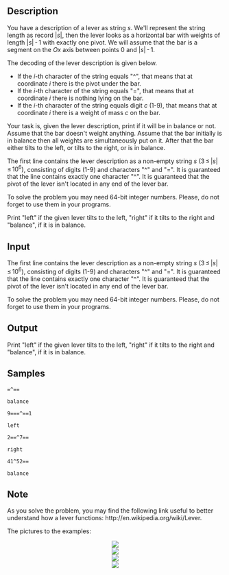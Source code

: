 ## Description

<div><p>You have a description of a lever as string <span class="tex-span"><i>s</i></span>. We'll represent the string length as record <span class="tex-span">|<i>s</i>|</span>, then the lever looks as a horizontal bar with weights of length <span class="tex-span">|<i>s</i>| - 1</span> with exactly one pivot. We will assume that the bar is a segment on the <span class="tex-span"><i>Ox</i></span> axis between points <span class="tex-span">0</span> and <span class="tex-span">|<i>s</i>| - 1</span>.</p><p>The decoding of the lever description is given below.</p><ul> <li> If the <span class="tex-span"><i>i</i></span>-th character of the string equals "<span class="tex-font-style-tt">^</span>", that means that at coordinate <span class="tex-span"><i>i</i></span> there is the pivot under the bar. </li><li> If the <span class="tex-span"><i>i</i></span>-th character of the string equals "<span class="tex-font-style-tt">=</span>", that means that at coordinate <span class="tex-span"><i>i</i></span> there is nothing lying on the bar. </li><li> If the <span class="tex-span"><i>i</i></span>-th character of the string equals digit <span class="tex-span"><i>c</i></span> (<span class="tex-font-style-tt">1-9</span>), that means that at coordinate <span class="tex-span"><i>i</i></span> there is a weight of mass <span class="tex-span"><i>c</i></span> on the bar. </li></ul><p>Your task is, given the lever description, print if it will be in balance or not. Assume that the bar doesn't weight anything. Assume that the bar initially is in balance then all weights are simultaneously put on it. After that the bar either tilts to the left, or tilts to the right, or is in balance.</p></div><div class="input-specification"><p>The first line contains the lever description as a non-empty string <span class="tex-span"><i>s</i></span> <span class="tex-span">(3 ≤ |<i>s</i>| ≤ 10<sup class="upper-index">6</sup>)</span>, consisting of digits (<span class="tex-font-style-tt">1-9</span>) and characters "<span class="tex-font-style-tt">^</span>" and "<span class="tex-font-style-tt">=</span>". It is guaranteed that the line contains exactly one character "<span class="tex-font-style-tt">^</span>". It is guaranteed that the pivot of the lever isn't located in any end of the lever bar.</p><p>To solve the problem you may need 64-bit integer numbers. Please, do not forget to use them in your programs.</p></div><div class="output-specification"><p>Print "<span class="tex-font-style-tt">left</span>" if the given lever tilts to the left, "<span class="tex-font-style-tt">right</span>" if it tilts to the right and "<span class="tex-font-style-tt">balance</span>", if it is in balance.</p></div>


## Input

<p>The first line contains the lever description as a non-empty string <span class="tex-span"><i>s</i></span> <span class="tex-span">(3 ≤ |<i>s</i>| ≤ 10<sup class="upper-index">6</sup>)</span>, consisting of digits (<span class="tex-font-style-tt">1-9</span>) and characters "<span class="tex-font-style-tt">^</span>" and "<span class="tex-font-style-tt">=</span>". It is guaranteed that the line contains exactly one character "<span class="tex-font-style-tt">^</span>". It is guaranteed that the pivot of the lever isn't located in any end of the lever bar.</p><p>To solve the problem you may need 64-bit integer numbers. Please, do not forget to use them in your programs.</p>


## Output

<p>Print "<span class="tex-font-style-tt">left</span>" if the given lever tilts to the left, "<span class="tex-font-style-tt">right</span>" if it tilts to the right and "<span class="tex-font-style-tt">balance</span>", if it is in balance.</p>


## Samples

```input1
=^==

```

```output1
balance

```






```input2
9===^==1

```

```output2
left

```






```input3
2==^7==

```

```output3
right

```






```input4
41^52==

```

```output4
balance

```




## Note

<p>As you solve the problem, you may find the following link useful to better understand how a lever functions: <span class="tex-font-style-tt">http://en.wikipedia.org/wiki/Lever</span>.</p><p>The pictures to the examples:</p><center> <img class="tex-graphics" src="./26740/file/bkxe3pjI.png" style="max-width: 100.0%;max-height: 100.0%;"> </center><center> <img class="tex-graphics" src="./26740/file/dz4SpHZu.png" style="max-width: 100.0%;max-height: 100.0%;"> </center><center> <img class="tex-graphics" src="./26740/file/rBKBzk51.png" style="max-width: 100.0%;max-height: 100.0%;"> </center><center> <img class="tex-graphics" src="./26740/file/vgJG5sWq.png" style="max-width: 100.0%;max-height: 100.0%;"> </center>

